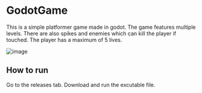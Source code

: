 # GodotGame
This is a simple platformer game made in godot. The game features multiple levels. There are also spikes and enemies which can kill the player if touched. The player has a maximum of 5 lives.

![image](https://github.com/53142/GodotGame/assets/89957019/1ac79c93-28c9-41e7-aba5-ace3207a9727)

## How to run
Go to the releases tab. Download and run the excutable file.

